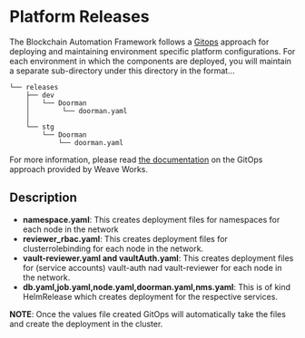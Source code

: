 # Platform Releases

The Blockchain Automation Framework follows a [Gitops](https://www.weave.works/technologies/gitops/) approach for deploying and maintaining environment specific platform configurations. For each environment in which the components are deployed, you will maintain a separate sub-directory under this directory in the format...
```
└── releases
    ├── dev
    │   └── Doorman
    │        └── doorman.yaml
    │            
    └── stg
        └── Doorman
            └── doorman.yaml

```

For more information, please read [the documentation](https://www.weave.works/technologies/gitops/) on the GitOps approach provided by Weave Works.

## Description
* **namespace.yaml**: This creates deployment files for namespaces for each node in the network
* **reviewer_rbac.yaml**: This creates deployment files for clusterrolebinding for each node in the network.
* **vault-reviewer.yaml and vaultAuth.yaml**: This creates deployment files for (service accounts) vault-auth nad vault-reviewer for each node in the network.
* **db.yaml,job.yaml,node.yaml,doorman.yaml,nms.yaml**: This is of kind HelmRelease which creates deployment for the respective services.

**NOTE**: Once the values file created GitOps will automatically take the files and create the deployment in the cluster.
   